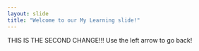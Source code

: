 ```yaml
---
layout: slide
title: "Welcome to our My Learning slide!"
---
```

THIS IS THE SECOND CHANGE!!!
Use the left arrow to go back!